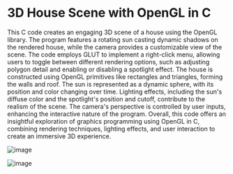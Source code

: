 # 3D House Scene with OpenGL in C

This C code creates an engaging 3D scene of a house using the OpenGL library. The program features a rotating sun casting dynamic shadows on the rendered house, while the camera provides a customizable view of the scene. The code employs GLUT to implement a right-click menu, allowing users to toggle between different rendering options, such as adjusting polygon detail and enabling or disabling a spotlight effect. The house is constructed using OpenGL primitives like rectangles and triangles, forming the walls and roof. The sun is represented as a dynamic sphere, with its position and color changing over time. Lighting effects, including the sun's diffuse color and the spotlight's position and cutoff, contribute to the realism of the scene. The camera's perspective is controlled by user inputs, enhancing the interactive nature of the program. Overall, this code offers an insightful exploration of graphics programming using OpenGL in C, combining rendering techniques, lighting effects, and user interaction to create an immersive 3D experience.

![image](https://github.com/raccoote/Spinning-Cube/assets/74006924/0c5ad375-3f4b-4af9-b7c3-4d1d29e71870)



![image](https://github.com/raccoote/Spinning-Cube/assets/74006924/65356853-d493-4eb4-ab66-90cfd3421eef)
